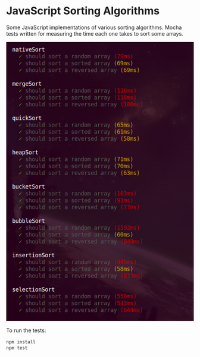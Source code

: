 # JavaScript Sorting Algorithms

Some JavaScript implementations of various sorting algorithms. Mocha tests written for measuring the time each one takes to sort some arrays.

![test results](results.png)

To run the tests:
```
npm install
npm test
```

